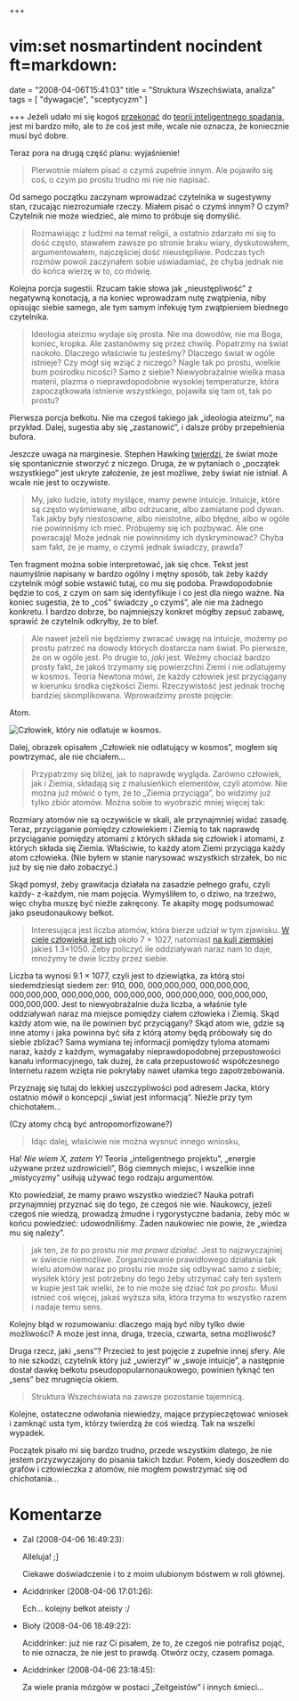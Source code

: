 +++
# vim:set nosmartindent nocindent ft=markdown:
date = "2008-04-06T15:41:03"
title = "Struktura Wszechświata, analiza"
tags = [ "dywagacje", "sceptycyzm" ]

+++
Jeżeli udało mi się kogoś
[przekonać](/2008/04/01/struktura-wszechswiata-i-my/)
do [teorii inteligentnego
spadania](http://pl.wikipedia.org/wiki/Teoria_inteligentnego_spadania), jest mi
bardzo miło, ale to że coś jest miłe, wcale nie oznacza, że koniecznie musi być
dobre.

Teraz pora na drugą część planu: wyjaśnienie!

> Pierwotnie miałem pisać o czymś zupełnie innym. Ale pojawiło się coś, o czym
po prostu trudno mi nie nie napisać.

Od samego początku zaczynam wprowadzać czytelnika w sugestywny stan, rzucając
niezrozumiałe rzeczy. Miałem pisać o czymś innym? O czym? Czytelnik nie może
wiedzieć, ale mimo to próbuje się domyślić.

> Rozmawiając z ludźmi na temat religii, a ostatnio zdarzało mi się to dość
często, stawałem zawsze po stronie braku wiary, dyskutowałem, argumentowałem,
najczęściej dość nieustępliwie. Podczas tych rozmów powoli zaczynałem sobie
uświadamiać, że chyba jednak nie do końca wierzę w to, co mówię.

Kolejna porcja sugestii. Rzucam takie słowa jak „nieustępliwość” z negatywną
konotacją, a na koniec wprowadzam nutę zwątpienia, niby opisując siebie
samego, ale tym samym infekuję tym zwątpieniem biednego czytelnika.

> Ideologia ateizmu wydaje się prosta. Nie ma dowodów, nie ma Boga, koniec,
kropka. Ale zastanówmy się przez chwilę. Popatrzmy na świat naokoło. Dlaczego
właściwie tu jesteśmy? Dlaczego świat w ogóle istnieje? Czy mógł się wziąć z
niczego? Nagle tak po prostu, wielkie bum pośrodku nicości? Samo z siebie?
Niewyobrażalnie wielka masa materii, plazma o nieprawdopodobnie wysokiej
temperaturze, która zapoczątkowała istnienie wszystkiego, pojawiła się tam ot,
tak po prostu?

Pierwsza porcja bełkotu. Nie ma czegoś takiego jak „ideologia ateizmu”, na
przykład. Dalej, sugestia aby się „zastanowić”, i dalsze próby przepełnienia
bufora.

Jeszcze uwaga na marginesie. Stephen Hawking
[twierdzi](http://atheistmedia.blogspot.com/2008/04/stephen-hawking-asking-big-questions.html),
że świat może się spontanicznie stworzyć z niczego.  Druga, że w pytaniach
o „początek wszystkiego” jest ukryte założenie, że jest możliwe, żeby świat nie
istniał. A wcale nie jest to oczywiste.

> My, jako ludzie, istoty myślące, mamy pewne intuicje. Intuicje, które są
często wyśmiewane, albo odrzucane, albo zamiatane pod dywan. Tak jakby były
niestosowne, albo nieistotne, albo błędne, albo w ogóle nie powinniśmy ich
mieć. Próbujemy się ich pozbywać. Ale one powracają! Może jednak nie
powinniśmy ich dyskryminować? Chyba sam fakt, że je mamy, o czymś jednak
świadczy, prawda?

Ten fragment można sobie interpretować, jak się chce. Tekst jest naumyślnie
napisany w bardzo ogólny i mętny sposób, tak żeby każdy czytelnik mógł sobie
wstawić tutaj, co mu się podoba. Prawdopodobnie będzie to coś, z czym on sam
się identyfikuje i co jest dla niego ważne. Na koniec sugestia, że to „coś”
świadczy „o czymś”, ale nie ma żadnego konkretu. I bardzo dobrze, bo
najmniejszy konkret mógłby zepsuć zabawę, sprawić że czytelnik odkryłby, że to
blef.

> Ale nawet jeżeli nie będziemy zwracać uwagę na intuicje, możemy po prostu
patrzeć na dowody których dostarcza nam świat. Po pierwsze, że on w ogóle
jest. Po drugie to, _jaki_ jest. Weźmy chociaż bardzo prosty fakt, że jakoś
trzymamy się powierzchni Ziemi i nie odlatujemy w kosmos. Teoria Newtona mówi,
że każdy człowiek jest przyciągany w kierunku środka ciężkości Ziemi.
Rzeczywistość jest jednak trochę bardziej skomplikowana. Wprowadzimy proste
pojęcie:  
  
Atom.  
  
![Człowiek, który nie odlatuje w
kosmos.](http://media.blizinski.pl/images/blog/czlowiek-ziemia-1.png)

Dalej, obrazek opisałem „Człowiek nie odlatujący w kosmos”, mogłem się
powtrzymać, ale nie chciałem...

> Przypatrzmy się bliżej, jak to naprawdę wygląda. Zarówno człowiek, jak i
Ziemia, składają się z malusieńkich elementów, czyli atomów. Nie można już
mówić o tym, że to „Ziemia przyciąga”, bo widzimy już tylko zbiór atomów.
Można sobie to wyobrazić mniej więcej tak:  
  
Rozmiary atomów nie są oczywiście w skali, ale przynajmniej widać zasadę.
Teraz, przyciąganie pomiędzy człowiekiem i Ziemią to tak naprawdę przyciąganie
pomiędzy atomami z których składa się człowiek i atomami, z których składa się
Ziemia. Właściwie, to każdy atom Ziemi przyciąga każdy atom człowieka. (Nie
byłem w stanie narysować wszystkich strzałek, bo nic już by się nie dało
zobaczyć.)

Skąd pomysł, żeby grawitacja działała na zasadzie pełnego grafu, czyli każdy-
z-każdym, nie mam pojęcia. Wymyśliłem to, o dziwo, na trzeźwo, więc chyba
muszę być nieźle zakręcony. Te akapity mogę podsumować jako pseudonaukowy
bełkot.

> Interesująca jest liczba atomów, która bierze udział w tym zjawisku. [W
ciele człowieka jest ich](http://education.jlab.org/qa/mathatom_04.html) około
7 × 1027, natomiast [na kuli
ziemskiej](http://wiki.answers.com/Q/How_many_atoms_are_there_on_earth) jakieś
1.3×1050. Żeby policzyć ile oddziaływań naraz nam to daje, mnożymy te dwie
liczby przez siebie.  
  
Liczba ta wynosi 9.1 × 1077, czyli jest to dziewiątka, za którą stoi
siedemdziesiąt siedem zer: 910, 000, 000,000,000, 000,000,000, 000,000,000,
000,000,000, 000,000,000, 000,000,000, 000,000,000, 000,000,000. Jest to
niewyobrażalnie duża liczba, a właśnie tyle oddziaływań naraz ma miejsce
pomiędzy ciałem człowieka i Ziemią. Skąd każdy atom wie, na ile powinien być
przyciągany? Skąd atom wie, gdzie są inne atomy i jaka powinna być siła z
którą atomy będą próbowały się do siebie zbliżać? Sama wymiana tej informacji
pomiędzy tyloma atomami naraz, każdy z każdym, wymagałaby nieprawdopodobnej
przepustowości kanału informacyjnego, tak dużej, że cała przepustowość
współczesnego Internetu razem wzięta nie pokryłaby nawet ułamka tego
zapotrzebowania.

Przyznaję się tutaj do lekkiej uszczypliwości pod adresem Jacka, który
ostatnio mówił o koncepcji „świat jest informacją”. Nieźle przy tym
chichotałem...

(Czy atomy chcą być antropomorfizowane?)

> Idąc dalej, właściwie nie można wysnuć innego wniosku,

Ha! _Nie wiem X, zatem Y!_ Teoria „inteligentnego projektu”, „energie używane
przez uzdrowicieli”, Bóg ciemnych miejsc, i wszelkie inne „mistycyzmy” usiłują
używać tego rodzaju argumentów.

Kto powiedział, że mamy prawo wszystko wiedzieć? Nauka potrafi przynajmniej
przyznać się do tego, że czegoś nie wie. Naukowcy, jeżeli czegoś nie wiedzą,
prowadzą żmudne i rygorystyczne badania, żeby móc w końcu powiedzieć:
udowodniliśmy. Żaden naukowiec nie powie, że „wiedza mu się należy”.

> jak ten, że _to_ po prostu _nie ma prawa działać_. Jest to najzwyczajniej w
świecie niemożliwe. Zorganizowanie prawidłowego działania tak wielu atomów
naraz po prostu nie może się odbywać samo z siebie; wysiłek który jest
potrzebny do tego żeby utrzymać cały ten system w kupie jest tak wielki, że to
nie może się dziać _tak po prostu_. Musi istnieć coś więcej, jakaś wyższa
siła, która trzyma to wszystko razem i nadaje temu sens.

Kolejny błąd w rozumowaniu: dlaczego mają być niby tylko dwie możliwości? A
może jest inna, druga, trzecia, czwarta, setna możliwość?

Druga rzecz, jaki „sens”? Przecież to jest pojęcie z zupełnie innej sfery. Ale
to nie szkodzi, czytelnik który już „uwierzył” w „swoje intuicje”, a następnie
dostał dawkę bełkotu pseudopopularnonaukowego, powinien łyknąć ten „sens” bez
mrugnięcia okiem.

> Struktura Wszechświata na zawsze pozostanie tajemnicą.

Kolejne, ostateczne odwołania niewiedzy, mające przypieczętować wniosek i
zamknąć usta tym, którzy twierdzą że coś wiedzą. Tak na wszelki wypadek.

Początek pisało mi się bardzo trudno, przede wszystkim dlatego, że nie jestem
przyzwyczajony do pisania takich bzdur. Potem, kiedy doszedłem do grafów i
człowieczka z atomów, nie mogłem powstrzymać się od chichotania...

# Komentarze

* Zal (2008-04-06 16:49:23): <p>Alleluja! ;]</p>  <p>Ciekawe doświadczenie i to
  z moim ulubionym bóstwem w roli głównej.</p>
* Aciddrinker (2008-04-06 17:01:26): <p>Ech&#8230; kolejny bełkot ateisty :/</p>
* Bioły (2008-04-06 18:49:22): <p>Aciddrinker: już nie raz Ci pisałem, że to, że
  czegoś nie potrafisz pojąć, to nie oznacza, że nie jest to prawdą. Otwórz
  oczy, czasem pomaga.</p>
* Aciddrinker (2008-04-06 23:18:45): <p>Za wiele prania mózgów w postaci
  &#8222;Zeitgeistów&#8221; i innych śmieci&#8230;</p>
